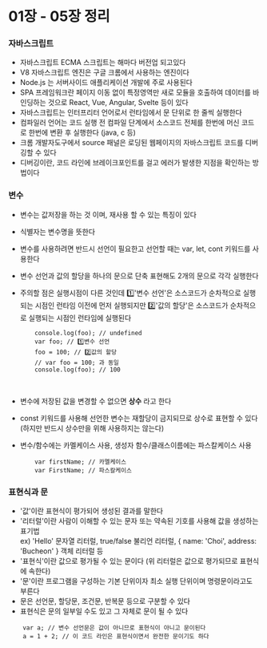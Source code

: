 # 01장 - 05장 정리

### 자바스크립트

-   자바스크립트 ECMA 스크립트는 해마다 버전업 되고있다
-   V8 자바스크립트 엔진은 구글 크롬에서 사용하는 엔진이다
-   Node.js 는 서버사이드 애플리케이션 개발에 주로 사용된다
-   SPA 프레임워크란 페이지 이동 없이 특정영역만 새로 모듈을 호출하여 데이터를 바인딩하는 것으로 React, Vue, Angular, Svelte 등이 있다
-   자바스크립트는 인터프리터 언어로서 런타임에서 문 단위로 한 줄씩 실행한다
-   컴파일러 언어는 코드 실행 전 컴파일 단계에서 소스코드 전체를 한번에 머신 코드로 한번에 변환 후 실행한다 (java, c 등)
-   크롬 개발자도구에서 source 패널은 로딩된 웹페이지의 자바스크립트 코드를 디버깅할 수 있다
-   디버깅이란, 코드 라인에 브레이크포인트를 걸고 에러가 발생한 지점을 확인하는 방법이다

### 변수

-   변수는 값저장을 하는 것 이며, 재사용 할 수 있는 특징이 있다
-   식별자는 변수명을 뜻한다
-   변수를 사용하려면 반드시 선언이 필요한고 선언할 때는 var, let, cont 키워드를 사용한다
-   변수 선언과 값의 할당을 하나의 문으로 단축 표현해도 2개의 문으로 각각 실행한다
-   주의할 점은 실행시점이 다른 것인데 1️⃣'변수 선언'은 소스코드가 순차적으로 실행되는 시점인 런타임 이전에 먼저 실행되지만 2️⃣'값의 할당'은 소스코드가 순차적으로 실행되는 시점인 런타임에 실행된다

    ```
    	console.log(foo); // undefined 
    	var foo; // 1️⃣변수 선언 
    	foo = 100; // 2️⃣값의 할당 
    	// var foo = 100; 과 동일 
    	console.log(foo); // 100​
    ```

      
-   변수에 저장된 값을 변경할 수 없으면 **상수** 라고 한다
-   const 키워드를 사용해 선언한 변수는 재할당이 금지되므로 상수로 표현할 수 있다 (하지만 반드시 상수만을 위해 사용하지는 않는다)
-   변수/함수에는 카멜케이스 사용, 생성자 함수/클래스이름에는 파스칼케이스 사용

    ```
    	var firstName; // 카멜케이스
    	var FirstName; // 파스칼케이스
    ```


### 표현식과 문

-   '값'이란 표현식이 평가되어 생성된 결과를 말한다
-   '리터럴'이란 사람이 이해할 수 있는 문자 또는 약속된 기호를 사용해 값을 생성하는 표기법  
    ex) 'Hello' 문자열 리터럴, true/false 불리언 리터럴, { name: 'Choi', address: 'Bucheon' } 객체 리터럴 등
-   '표현식'이란 값으로 평가될 수 있는 문이다 (위 리터럴은 값으로 평가되므로 표현식에 속한다)
-   '문'이란 프로그램을 구성하는 기본 단위이자 최소 실행 단위이며 명령문이라고도 부른다
-   문은 선언문, 할당문, 조건문, 반복문 등으로 구분할 수 있다
-   표현식은 문의 일부일 수도 있고 그 자체로 문이 될 수 있다

```
	var a; // 변수 선언문은 값이 아니므로 표현식이 아니고 문이된다
	a = 1 + 2; // 이 코드 라인은 표현식이면서 완전한 문이기도 하다
```